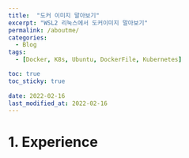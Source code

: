 ```yaml
---
title:  "도커 이미지 말아보기"
excerpt: "WSL2 리눅스에서 도커이미지 말아보기"
permalink: /aboutme/
categories:
  - Blog
tags:
  - [Docker, K8s, Ubuntu, DockerFile, Kubernetes]

toc: true
toc_sticky: true
 
date: 2022-02-16
last_modified_at: 2022-02-16
---
```



# 1. Experience